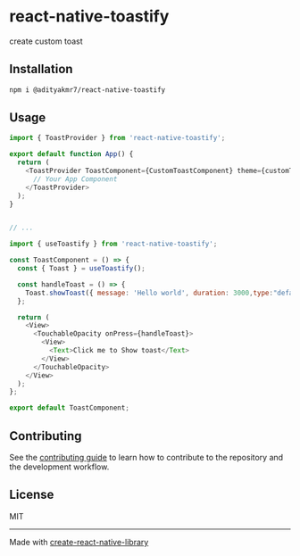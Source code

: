 # react-native-toastify

create custom toast

## Installation

```sh
npm i @adityakmr7/react-native-toastify
```

## Usage

```js
import { ToastProvider } from 'react-native-toastify';

export default function App() {
  return (
    <ToastProvider ToastComponent={CustomToastComponent} theme={customTheme}>
      // Your App Component
    </ToastProvider>
  );
}


// ...

import { useToastify } from 'react-native-toastify';

const ToastComponent = () => {
  const { Toast } = useToastify();

  const handleToast = () => {
    Toast.showToast({ message: 'Hello world', duration: 3000,type:"default" });
  };

  return (
    <View>
      <TouchableOpacity onPress={handleToast}>
        <View>
          <Text>Click me to Show toast</Text>
        </View>
      </TouchableOpacity>
    </View>
  );
};

export default ToastComponent;

```

## Contributing

See the [contributing guide](CONTRIBUTING.md) to learn how to contribute to the repository and the development workflow.

## License

MIT

---

Made with [create-react-native-library](https://github.com/callstack/react-native-builder-bob)
